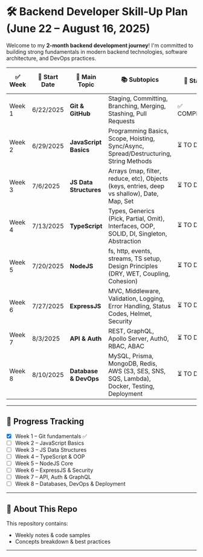 # 🛠️ Backend Developer Skill-Up Plan (June 22 – August 16, 2025)

Welcome to my **2-month backend development journey**! I'm committed to building strong fundamentals in modern backend technologies, software architecture, and DevOps practices.

| ✅ Week | 📅 Start Date | 🧠 Main Topic       | 📚 Subtopics                                                                                 | 📌 Status    | 🔗 Document Link     |
|--------|----------------|---------------------|----------------------------------------------------------------------------------------------|--------------|-----------------------|
| Week 1 | 6/22/2025      | **Git & GitHub**     | Staging, Committing, Branching, Merging, Stashing, Pull Requests                            | ✅ COMPLETED | [Document Link](https://word.cloud.microsoft/open/onedrive/?docId=6C44E8339A517020%21s035bd0a6301246919a8be1c13815ffbe&driveId=6C44E8339A517020)     |
| Week 2 | 6/29/2025      | **JavaScript Basics** | Programming Basics, Scope, Hoisting, Sync/Async, Spread/Destructuring, String Methods       | ⏳ TO DO     |                       |
| Week 3 | 7/6/2025       | **JS Data Structures**| Arrays (map, filter, reduce, etc), Objects (keys, entries, deep vs shallow), Date, Map, Set | ⏳ TO DO     |                       |
| Week 4 | 7/13/2025      | **TypeScript**        | Types, Generics (Pick, Partial, Omit), Interfaces, OOP, SOLID, DI, Singleton, Abstraction    | ⏳ TO DO     |                       |
| Week 5 | 7/20/2025      | **NodeJS**            | fs, http, events, streams, TS setup, Design Principles (DRY, WET, Coupling, Cohesion)       | ⏳ TO DO     |                       |
| Week 6 | 7/27/2025      | **ExpressJS**         | MVC, Middleware, Validation, Logging, Error Handling, Status Codes, Helmet, Security        | ⏳ TO DO     |                       |
| Week 7 | 8/3/2025       | **API & Auth**        | REST, GraphQL, Apollo Server, Auth0, RBAC, ABAC                                              | ⏳ TO DO     |                       |
| Week 8 | 8/10/2025      | **Database & DevOps** | MySQL, Prisma, MongoDB, Redis, AWS (S3, SES, SNS, SQS, Lambda), Docker, Testing, Deployment | ⏳ TO DO     |                       |

---

## 🧩 Progress Tracking
- [x] Week 1 – Git fundamentals ✅
- [ ] Week 2 – JavaScript Basics
- [ ] Week 3 – JS Data Structures
- [ ] Week 4 – TypeScript & OOP
- [ ] Week 5 – NodeJS Core
- [ ] Week 6 – ExpressJS & Security
- [ ] Week 7 – API, Auth & GraphQL
- [ ] Week 8 – Databases, DevOps & Deployment

---

## 📂 About This Repo

This repository contains:
- Weekly notes & code samples
- Concepts breakdown & best practices
---


